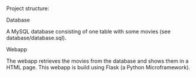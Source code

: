 
<br>

Project structure:

Database

A MySQL database consisting of one table with some movies (see database/database.sql).

Webapp

The webapp retrieves the movies from the database and shows them in a HTML page. This webapp is build using Flask (a Python Microframework).
